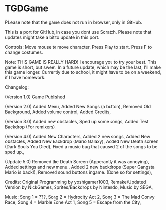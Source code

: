 # TGDGame
PLease note that the game does not run in browser, only in GitHub.

This is a port for GitHub, in case you dont use Scratch.
Please note that updates might take a bit to update in this port.

Controls:
Move mouse to move character.
Press Play to start.
Press F to change costumes.

Note: 
THIS GAME IS REALLY HARD! I encourage you to try your best. This game is short, but sweet.
In a future update, which may be the last, I'll make this game longer.
Currently due to school, it might have to be on a weekend, if I have homework.

Changelog:

(Version 1.0)
Game Published

(Version 2.0)
Added Menu,
Added New Songs (a button),
Removed Old Background,
Added volume control,
Added Credits,

(Version 3.0)
Added new obstacles,
Sped up some songs,
Added Test Backdrop (For remixers),

(Version 4.0)
Added New Characters,
Added 2 new songs,
Added New obstacles,
Added New Backdrop (Mario Galaxy),
Added New Death screen (Dark Souls You Died),
Fixed a music bug that caused 2 of the songs to be sped up.,

(Update 5.0)
Removed the Death Screen (Apperantly it was annoying),
Added settings and new menu.,
Added 2 new backdrops (Super Gangsta Mario is back!),
Removed sound buttons ingame. (Done so for settings),

Credits:
Original Programming by yoshigamer1003,
Remake/Updated Version by NickGames,
Sprites/Backdrops by Nintendo,
Music by SEGA,

Music:
Song 1 = ???,
Song 2 = Hydrocity Act 2,
Song 3 = The Mad Convy Race,
Song 4 = Marble Zone Act 1,
Song 5 = Escape from the City,
